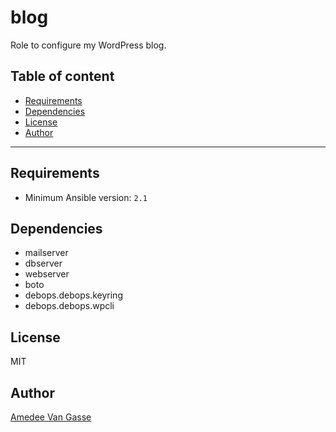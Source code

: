# blog

Role to configure my WordPress blog.

## Table of content

- [Requirements](#requirements)
- [Dependencies](#dependencies)
- [License](#license)
- [Author](#author)

---

## Requirements

- Minimum Ansible version: `2.1`

## Dependencies

- mailserver
- dbserver
- webserver
- boto
- debops.debops.keyring
- debops.debops.wpcli

## License

MIT

## Author

[Amedee Van Gasse](https://amedee.be)
